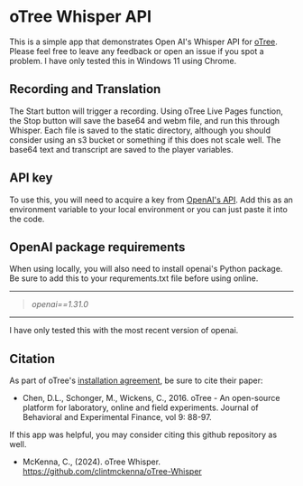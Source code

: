 # oTree Whisper API 

This is a simple app that demonstrates Open AI's Whisper API for [oTree](https://www.otree.org/). Please feel free to leave any feedback or open an issue if you spot a problem. I have only tested this in Windows 11 using Chrome.

## Recording and Translation
The Start button will trigger a recording. Using oTree Live Pages function, the Stop button will save the base64 and webm file, and run this through Whisper. Each file is saved to the static directory, although you should consider using an s3 bucket or something if this does not scale well. The base64 text and transcript are saved to the player variables.

## API key
To use this, you will need to acquire a key from [OpenAI's API](https://openai.com/product). Add this as an environment variable to your local environment or you can just paste it into the code.

## OpenAI package requirements
When using locally, you will also need to install openai's Python package. Be sure to add this to your requrements.txt file before using online. 

---
> <i>openai==1.31.0</i>
---

I have only tested this with the most recent version of openai.

## Citation
As part of oTree's [installation agreement](https://otree.readthedocs.io/en/master/install.html), be sure to cite their paper: 

- Chen, D.L., Schonger, M., Wickens, C., 2016. oTree - An open-source platform for laboratory, online and field experiments. Journal of Behavioral and Experimental Finance, vol 9: 88-97.

If this app was helpful, you may consider citing this github repository as well.

- McKenna, C., (2024). oTree Whisper. https://github.com/clintmckenna/oTree-Whisper